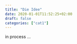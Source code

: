 ```yaml
---
title: "Die Idee"
date: 2020-01-01T11:52:25+02:00
draft: false
categories: ["cat1"]
---
```


in process ...